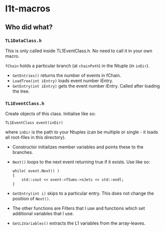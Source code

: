 # l1t-macros

## Who did what?

### `TL1DataClass.h`

This is only called inside TL1EventClass.h. No need to call it in your own macro.

`fChain` holds a particular branch (at `chainPath`) in the Ntuple (in `inDir`).

- `GetEntries()` returns the number of events in fChain.
- `LoadTree(int iEntry)` loads event number iEntry.
- `GetEntry(int iEntry)` gets the event number iEntry. Called after loading the tree.

### `TL1EventClass.h`

Create objects of this class. Initialise like so:

~~~~~
TL1EventClass event(inDir)
~~~~~

where `inDir` is the path to your Ntuples (can be multiple or single - it loads all root-files in this directory).

- Constructor initializes member variables and points these to the branches.
- `Next()` loops to the next event returning true if it exists. Use like so:

    ~~~~~
    while( event.Next() )
    {
        std::cout << event->fSums->nJets << std::endl;
    }
    ~~~~~

- `GetEntry(int i)` skips to a particular entry. This does not change the position of `Next()`.
- The other functions are Filters that I use and functions which set additional variables that I use.
- `GetL1Variables()` extracts the L1 variables from the array-leaves.
